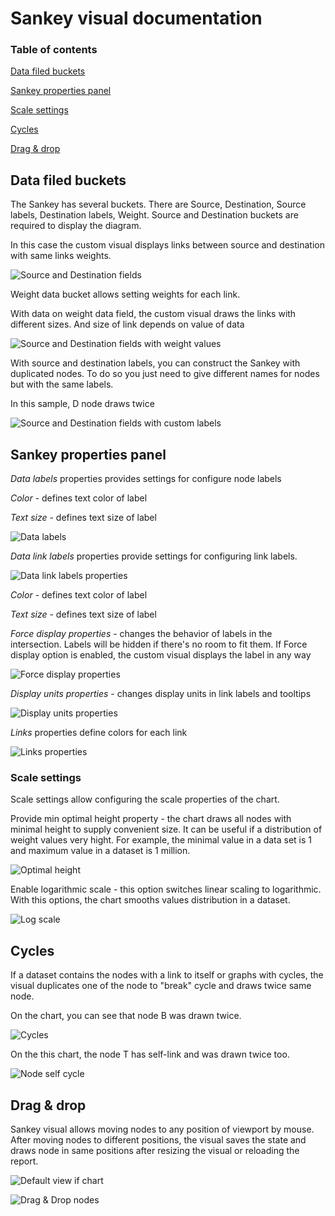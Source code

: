 
# Sankey visual documentation

### Table of contents

[Data filed buckets](#data-filed-buckets)

[Sankey properties panel](#sankey-properties-panel)

[Scale settings](#scale-settings)

[Cycles](#cycles)

[Drag & drop](#drag--drop)

## Data filed buckets

The Sankey has several buckets. There are Source, Destination, Source labels, Destination labels, Weight. Source and Destination buckets are required to display the diagram.

In this case the custom visual displays links between source and destination with same links weights.

![Source and Destination fields](imgs/SourceDestination.png)

Weight data bucket allows setting weights for each link.

With data on weight data field, the custom visual draws the links with different sizes. And size of link depends on value of data

![Source and Destination fields with weight values](imgs/SourceDestinationWeight.png)

With source and destination labels, you can construct the Sankey with duplicated nodes. To do so you just need to give different names for nodes but with the same labels.

In this sample, D node draws twice

![Source and Destination fields with custom labels](imgs/SourceDestinationWeightLabels.png)

## Sankey properties panel

*Data labels* properties provides settings for configure node labels

_Color_ - defines text color of label

_Text size_ - defines text size of label

![Data labels](imgs/DataLabels.png)

*Data link labels* properties provide settings for configuring link labels.

![Data link labels properties](imgs/DataLinkLabels.png)

_Color_ - defines text color of label

_Text size_ - defines text size of label

_Force display properties_ - changes the behavior of labels in the intersection. Labels will be hidden if there's no room to fit them. If Force display option is enabled, the custom visual displays the label in any way 

![Force display properties](imgs/ForceDisplayProperties.png)

_Display units properties_ - changes display units in link labels and tooltips

![Display units properties](imgs/DisplayUnitsProperties.png)

*Links* properties define colors for each link

![Links properties](imgs/LinksProperties.png)

### Scale settings

Scale settings allow configuring the scale properties of the chart.

Provide min optimal height property - the chart draws all nodes with minimal height to supply convenient size. It can be useful if a distribution of weight values very hight. For example, the minimal value in a data set is 1 and maximum value in a dataset is 1 million.

![Optimal height](imgs/MinOptimalHeightProperty.png)

Enable logarithmic scale - this option switches linear scaling to logarithmic. With this options, the chart smooths values distribution 
in a dataset.

![Log scale](imgs/LogarithmicScaleProperties.png)

## Cycles

If a dataset contains the nodes with a link to itself or graphs with cycles, the visual duplicates one of the node to "break" cycle and draws twice same node.

On the chart, you can see that node B was drawn twice.

![Cycles](imgs/Cycles.png)

On the this chart, the node T has self-link and was drawn twice too.

![Node self cycle](imgs/NodeSelfCycle.png)

## Drag & drop

Sankey visual allows moving nodes to any position of viewport by mouse. After moving nodes to different positions, the visual saves the state and draws node in same positions after resizing the visual or reloading the report.

![Default view if chart](imgs/Default.png)

![Drag & Drop nodes](imgs/Drag&Drop.png)